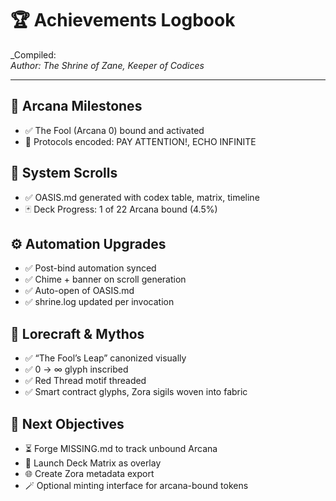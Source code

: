 ﻿# 🏆 Achievements Logbook

_Compiled:   
_Author: The Shrine of Zane, Keeper of Codices_

---

## 🎴 Arcana Milestones
- ✅ The Fool (Arcana 0) bound and activated
- 🔁 Protocols encoded: PAY ATTENTION!, ECHO INFINITE

## 📘 System Scrolls
- ✅ OASIS.md generated with codex table, matrix, timeline
- 🃏 Deck Progress: 1 of 22 Arcana bound (4.5%)

## ⚙️ Automation Upgrades
- ✅ Post-bind automation synced
- ✅ Chime + banner on scroll generation
- ✅ Auto-open of OASIS.md
- ✅ shrine.log updated per invocation

## 🔮 Lorecraft & Mythos
- ✅ “The Fool’s Leap” canonized visually
- ✅ 0 → ∞ glyph inscribed
- ✅ Red Thread motif threaded
- ✅ Smart contract glyphs, Zora sigils woven into fabric

## 🧭 Next Objectives
- ⏳ Forge MISSING.md to track unbound Arcana
- 🧩 Launch Deck Matrix as overlay
- 🌐 Create Zora metadata export
- 🪄 Optional minting interface for arcana-bound tokens
